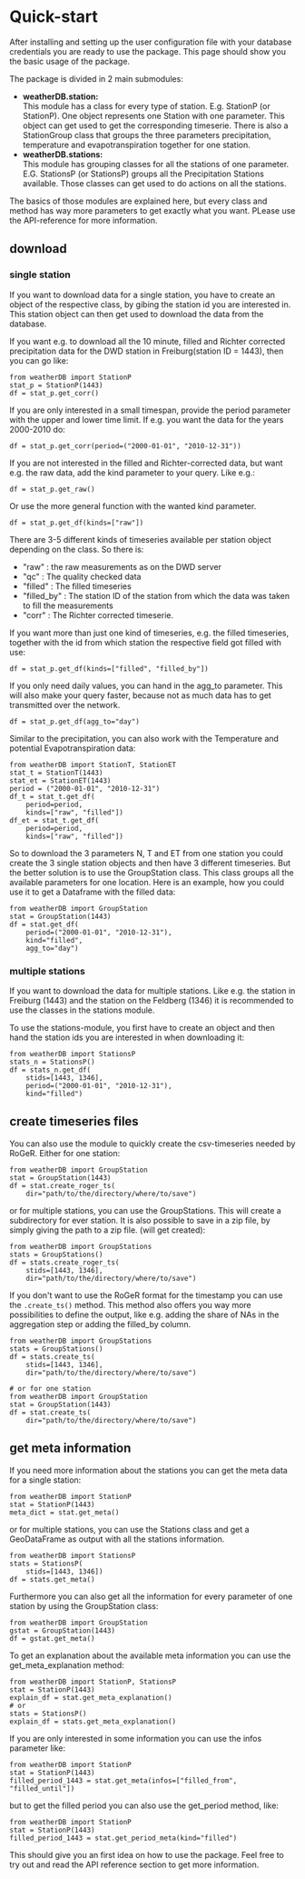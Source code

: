 # Quick-start

After installing and setting up the user configuration file with your database credentials you are ready to use the package.
This page should show you the basic usage of the package.

The package is divided in 2 main submodules:
- **weatherDB.station:**<br>
  This module has a class for every type of station. E.g. StationP (or StationP).
  One object represents one Station with one parameter.
  This object can get used to get the corresponding timeserie.
  There is also a StationGroup class that groups the three parameters precipitation, temperature and evapotranspiration together for one station.
- **weatherDB.stations:**<br>
  This module has grouping classes for all the stations of one parameter. E.G. StationsP (or StationsP) groups all the Precipitation Stations available.
  Those classes can get used to do actions on all the stations.

The basics of those modules are explained here, but every class and method has way more parameters to get exactly what you want. PLease use the API-reference for more information.

## download
### single station

If you want to download data for a single station, you have to create an object of the respective class, by gibing the station id you are interested in. This station object can then get used to download the data from the database.

If you want e.g. to download all the 10 minute, filled and Richter corrected precipitation data for the DWD station in Freiburg(station ID = 1443), then you can go like:

```
from weatherDB import StationP
stat_p = StationP(1443)
df = stat_p.get_corr()
```

If you are only interested in a small timespan, provide the period parameter with the upper and lower time limit. If e.g. you want the data for the years 2000-2010 do:
```
df = stat_p.get_corr(period=("2000-01-01", "2010-12-31"))
```

If you are not interested in the filled and Richter-corrected data, but want e.g. the raw data, add the kind parameter to your query. Like e.g.:
```
df = stat_p.get_raw()
```
Or use the more general function with the wanted kind parameter.
```
df = stat_p.get_df(kinds=["raw"])
```
There are 3-5 different kinds of timeseries available per station object depending on the class.
So there is:
- "raw" : the raw measurements as on the DWD server
- "qc"  : The quality checked data
- "filled" : The filled timeseries
- "filled_by" : The station ID of the station from which the data was taken to fill the measurements
- "corr"    : The Richter corrected timeserie.

If you want more than just one kind of timeseries, e.g. the filled timeseries, together with the id from which station the respective field got filled with use:
```
df = stat_p.get_df(kinds=["filled", "filled_by"])
```

If you only need daily values, you can hand in the agg_to parameter. This will also make your query faster, because not as much data has to get transmitted over the network.
```
df = stat_p.get_df(agg_to="day")
```

Similar to the precipitation, you can also work with the Temperature and potential Evapotranspiration data:
```
from weatherDB import StationT, StationET
stat_t = StationT(1443)
stat_et = StationET(1443)
period = ("2000-01-01", "2010-12-31")
df_t = stat_t.get_df(
    period=period,
    kinds=["raw", "filled"])
df_et = stat_t.get_df(
    period=period,
    kinds=["raw", "filled"])
```

So to download the 3 parameters N, T and ET from one station you could create the 3 single station objects and then have 3 different timeseries. But the better solution is to use the GroupStation class. This class groups all the available parameters for one location. Here is an example, how you could use it to get a Dataframe with the filled data:
```
from weatherDB import GroupStation
stat = GroupStation(1443)
df = stat.get_df(
    period=("2000-01-01", "2010-12-31"),
    kind="filled",
    agg_to="day")
```

### multiple stations
If you want to download the data for multiple stations. Like e.g. the station in Freiburg (1443) and the station on the Feldberg (1346) it is recommended to use the classes in the stations module.

To use the stations-module, you first have to create an object and then hand the station ids you are interested in when downloading it:
```
from weatherDB import StationsP
stats_n = StationsP()
df = stats_n.get_df(
    stids=[1443, 1346],
    period=("2000-01-01", "2010-12-31"),
    kind="filled")
```

## create timeseries files
You can also use the module to quickly create the csv-timeseries needed by RoGeR. Either for one station:

```
from weatherDB import GroupStation
stat = GroupStation(1443)
df = stat.create_roger_ts(
    dir="path/to/the/directory/where/to/save")
```

or for multiple stations, you can use the GroupStations. This will create a subdirectory for ever station. It is also possible to save in a zip file, by simply giving the path to a zip file. (will get created):

```
from weatherDB import GroupStations
stats = GroupStations()
df = stats.create_roger_ts(
    stids=[1443, 1346],
    dir="path/to/the/directory/where/to/save")
```
If you don't want to use the RoGeR format for the timestamp you can use the `.create_ts()` method. This method also offers you way more possibilities to define the output, like e.g. adding the share of NAs in the aggregation step or adding the filled_by column.

```
from weatherDB import GroupStations
stats = GroupStations()
df = stats.create_ts(
    stids=[1443, 1346],
    dir="path/to/the/directory/where/to/save")

# or for one station
from weatherDB import GroupStation
stat = GroupStation(1443)
df = stat.create_ts(
    dir="path/to/the/directory/where/to/save")
```

## get meta information
If you need more information about the stations you can get the meta data for a single station:

```
from weatherDB import StationP
stat = StationP(1443)
meta_dict = stat.get_meta()
```

or for multiple stations, you can use the Stations class and get a GeoDataFrame as output with all the stations information.

```
from weatherDB import StationsP
stats = StationsP(
    stids=[1443, 1346])
df = stats.get_meta()
```

Furthermore you can also get all the information for every parameter of one station by using the GroupStation class:
```
from weatherDB import GroupStation
gstat = GroupStation(1443)
df = gstat.get_meta()
```

To get an explanation about the available meta information you can use the get_meta_explanation method:
```
from weatherDB import StationP, StationsP
stat = StationP(1443)
explain_df = stat.get_meta_explanation()
# or
stats = StationsP()
explain_df = stats.get_meta_explanation()
```

If you are only interested in some information you can use the infos parameter like:
```
from weatherDB import StationP
stat = StationP(1443)
filled_period_1443 = stat.get_meta(infos=["filled_from", "filled_until"])
```
but to get the filled period you can also use the get_period method, like:
```
from weatherDB import StationP
stat = StationP(1443)
filled_period_1443 = stat.get_period_meta(kind="filled")
```

This should give you an first idea on how to use the package. Feel free to try out and read the API reference section to get more information.

